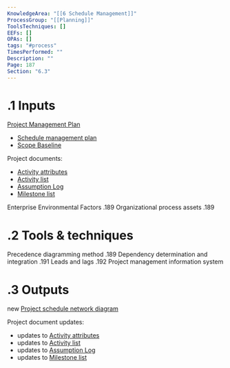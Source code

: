 ```yaml
---
KnowledgeArea: "[[6 Schedule Management]]"
ProcessGroup: "[[Planning]]"
ToolsTechniques: []
EEFs: []
OPAs: []
tags: "#process"
TimesPerformed: ""
Description: ""
Page: 187
Section: "6.3"
---
```

# .1 Inputs

[Project Management Plan](Project%20Management%20Plan.md)
* [Schedule management plan](Schedule%20management%20plan.md)
* [Scope Baseline](Scope%20Baseline.md)

Project documents:
* [Activity attributes](Activity%20attributes.md)
* [Activity list](Activity%20list.md)
* [Assumption Log](Assumption%20Log.md)
* [Milestone list](Milestone%20list.md)

Enterprise Environmental Factors .189
Organizational process assets .189

# .2 Tools & techniques
Precedence diagramming method .189
Dependency determination and integration .191
Leads and lags .192
Project management information system

# .3 Outputs
new [Project schedule network diagram](Project%20schedule%20network%20diagram.md)

Project document updates:
* updates to [Activity attributes](Activity%20attributes.md)
* updates to [Activity list](Activity%20list.md)
* updates to [Assumption Log](Assumption%20Log.md)
* updates to [Milestone list](Milestone%20list.md)



